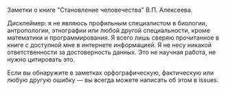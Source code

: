 Заметки о книге "Становление человечества" В.П. Алексеева.

Дисклеймер: я не являюсь профильным специалистом в биологии,
антропологии, этнографии или любой другой специальности,
кроме математики и программирования. Я всего лишь сверяю
прочитанное в книге с доступной мне в интернете информацией.
Я не несу никакой ответственности за достоверность данных. 
Это не научная работа, не нужно цитировать это.

Если вы обнаружите в заметках орфографическую, фактическую 
или любую другую ошибку — вы всегда можете написать об этом
в issues.  